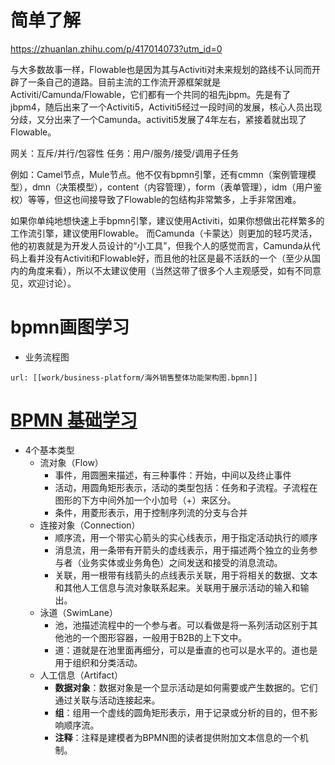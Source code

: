 # 简单了解

https://zhuanlan.zhihu.com/p/417014073?utm_id=0

与大多数故事一样，Flowable也是因为其与Activiti对未来规划的路线不认同而开辟了一条自己的道路。目前主流的工作流开源框架就是Activiti/Camunda/Flowable，它们都有一个共同的祖先jbpm。先是有了jbpm4，随后出来了一个Activiti5，Activiti5经过一段时间的发展，核心人员出现分歧，又分出来了一个Camunda。activiti5发展了4年左右，紧接着就出现了Flowable。

网关：互斥/并行/包容性
任务：用户/服务/接受/调用子任务


例如：Camel节点，Mule节点。他不仅有bpmn引擎，还有cmmn（案例管理模型），dmn（决策模型），content（内容管理），form（表单管理），idm（用户鉴权）等等，但这也间接导致了Flowable的包结构非常繁多，上手非常困难。

如果你单纯地想快速上手bpmn引擎，建议使用Activiti，如果你想做出花样繁多的工作流引擎，建议使用Flowable。
而Camunda（卡蒙达）则更加的轻巧灵活，他的初衷就是为开发人员设计的“小工具”，但我个人的感觉而言，Camunda从代码上看并没有Activiti和Flowable好，而且他的社区是最不活跃的一个（至少从国内的角度来看），所以不太建议使用（当然这带了很多个人主观感受，如有不同意见，欢迎讨论）。

# bpmn画图学习

- 业务流程图

```bpmn
url: [[work/business-platform/海外销售整体功能架构图.bpmn]]
```


# [BPMN 基础学习](https://github.com/shaozj/blog/issues/32)
- 4个基本类型
	- 流对象（Flow）
		- 事件，用圆圈来描述，有三种事件：开始，中间以及终止事件
		- 活动，用圆角矩形表示，活动的类型包括：任务和子流程。子流程在图形的下方中间外加一个小加号（+）来区分。
		- 条件，用菱形表示，用于控制序列流的分支与合并
	- 连接对象（Connection）
		- 顺序流，用一个带实心箭头的实心线表示，用于指定活动执行的顺序
		- 消息流，用一条带有开箭头的虚线表示，用于描述两个独立的业务参与者（业务实体或业务角色）之间发送和接受的消息流动。
		- 关联，用一根带有线箭头的点线表示关联，用于将相关的数据、文本和其他人工信息与流对象联系起来。关联用于展示活动的输入和输出。
	- 泳道（SwimLane）
		- 池，池描述流程中的一个参与者。可以看做是将一系列活动区别于其他池的一个图形容器，一般用于B2B的上下文中。
		- 道：道就是在池里面再细分，可以是垂直的也可以是水平的。道也是用于组织和分类活动。
	- 人工信息（Artifact）
		- **数据对象**：数据对象是一个显示活动是如何需要或产生数据的。它们通过关联与活动连接起来。
		- **组**：组用一个虚线的圆角矩形表示，用于记录或分析的目的，但不影响顺序流。
		- **注释**：注释是建模者为BPMN图的读者提供附加文本信息的一个机制。


